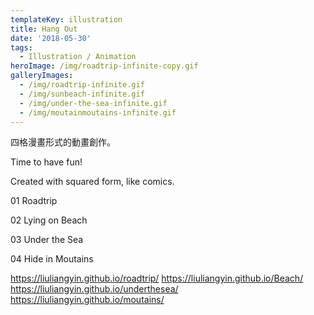 ```yaml
---
templateKey: illustration
title: Hang Out
date: '2018-05-30'
tags:
  - Illustration / Animation
heroImage: /img/roadtrip-infinite-copy.gif
galleryImages:
  - /img/roadtrip-infinite.gif
  - /img/sunbeach-infinite.gif
  - /img/under-the-sea-infinite.gif
  - /img/moutainmoutains-infinite.gif
---
```

四格漫畫形式的動畫創作。

Time to have fun!

Created with squared form, like comics. 

01 Roadtrip

02 Lying on Beach

03 Under the Sea

04 Hide in Moutains

https://liuliangyin.github.io/roadtrip/ https://liuliangyin.github.io/Beach/ https://liuliangyin.github.io/underthesea/ https://liuliangyin.github.io/moutains/
